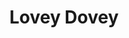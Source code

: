 --- 
title: "Lovey Dovey"
publishdate: "2019-3-2T16:48:46+02:00"
src: "https://365manga.net/manga/lovey-dovey"
image: "https://data.365manga.net/images/thumbnails/30380-lovey-dovey.jpg"
description: " From Covenant of Darkness: For 10 years Saika has done everything she can to get close to her love Keishi. She followed him to the same high school, joined the same committees, and even changed her outward personality to become the right match for Keishi. One day, looking for Keishi in the special section of the school, she runs into the school's trouble-maker Kirisaki Shin. As he…"
---